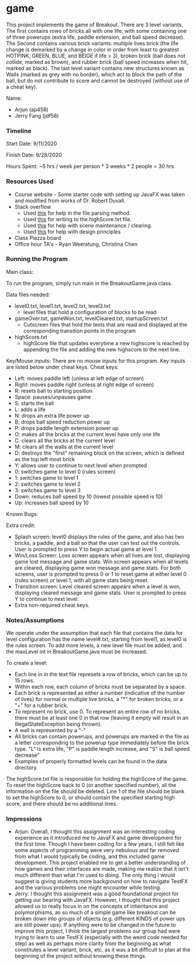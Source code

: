 game
====

This project implements the game of Breakout. There are 3 level variants. The first contains rows of bricks all with one life, with some containing one of three powerups (extra life, paddle extension, and ball speed decrease). The Second contains various brick variants: multiple lives brick (the life change is demarked by a change in color in order from least to greatest HOTPINK, GREEN, BLUE, and BEIGE if life > 3), broken brick (ball does not collide, marked as brown), and rubber brick (ball speed increases when hit, marked as black). The last level variant contains new structures known as Walls (marked as grey with no border), which act to block the path of the ball, but do not contribute to score and cannot be destroyed (without use of a cheat key).

Name: 
- Arjun  (ap458)
- Jerry Fang (jdf58)

### Timeline

Start Date: 9/11/2020

Finish Date: 9/28/2020

Hours Spent: ~5 hrs / week per person * 3 weeks * 2 people = 30 hrs

### Resources Used
- Course website - Some starter code with setting up JavaFX was taken and modified from works of Dr. Robert Duvall.
- Stack overflow 
	- Used [this](https://stackoverflow.com/questions/29930784/how-do-i-get-only-integers-from-a-string) for help in the file parsing method.
	- Used [this](https://stackoverflow.com/questions/18549704/create-a-new-line-in-javas-filewriter) for writing to the highScore.txt file. 
	- Used [this](https://stackoverflow.com/questions/49216396/clearing-the-scene-in-javafx) for help with scene maintenance / clearing. 
	- Used [this](https://stackoverflow.com/questions/2472690/in-java-is-there-any-disadvantage-to-static-methods-on-a-class) for help with design principles
- Class Piazza board
- Office hour TA's - Ryan Weeratung, Christina Chen

### Running the Program

Main class:

To run the program, simply run main in the BreakoutGame.java class.

Data files needed: 
- level0.txt, level1.txt, level2.txt, level3.txt
	- level files that hold a configuration of blocks to be read
- gameOver.txt, gameWon.txt, levelCleared.txt, startupScreen.txt
	- Cutscreen files that hold the texts that are read and displayed at the corresponding transition points in the program
- highScore.txt
	- highScore file that updates everytime a new highscore is reached by appending the file and adding the new highscore to the next line.

Key/Mouse inputs:
There are no mouse inputs for this program.
Key inputs are listed below under cheat keys.
Cheat keys:
- Left: moves paddle left (unless at left edge of screen)
- Right: moves paddle right (unless at right edge of screen)
- R: resets ball to starting position
- Space: pauses/unpauses game
- S: starts the ball 
- L: adds a life 
- N: drops an extra life power up
- B: drops ball speed reduction power up
- P: drops paddle length extension power up
- O: makes all the bricks at the current level have only one life
- C: clears all the bricks at the current level
- M: clears all the walls at the current level
- D: destroys the "first" remaining block on the screen, which is defined as the top left most brick 
- Y: allows user to continue to next level when prompted
- 0: switches game to level 0 (rules screen) 
- 1: switches game to level 1
- 2: switches game to level 2
- 3: switches game to level 3
- Down: reduces ball speed by 10 (lowest possible speed is 10)
- Up: increases ball speed by 10 

Known Bugs:

Extra credit:
- Splash screen: level0 displays the rules of the game, and also has two bricks, a paddle, and a ball so that the user can test out
the controls. User is prompted to press Y to begin actual game at level 1. 
- Win/Loss Screen: Loss screen appears when all lives are lost, displaying game lost message and game stats. Win screen appears when
all levels are cleared, displaying game won message and game stats. For both screens, user is prompted to press 0 or 1 to reset game at either level 0
(rules screen) or level 1, with all game stats being reset. 
- Transition screen: Level cleared screen appears when a level is won, displaying cleared message and game stats. User is prompted to press Y 
to continue to next level. 
- Extra non-required cheat keys.


### Notes/Assumptions
We operate under the assumption that each file that contains the data for level configuration has the name level#.txt, starting from level1, as level0 is the rules screen. To add more levels, a new level file must be added, and the maxLevel int in BreakoutGame.java must be increased.

To create a level:

- Each line in in the text file represets a row of bricks, which can be up to 15 rows. 
- Within each row, each column of bricks must be separated by a space.
- Each brick is represented as either a number (indicative of the number of lives) for normal or multiple live bricks, a "*" for broken bricks, or a "+" for a rubber brick.
- To represent no brick, use 0. To represent an entire row of no bricks, there must be at least one 0 in that row (leaving it empty will result in an IllegalStateException being thrown).
- A wall is represented by a "-"
- All bricks can contain powerups, and powerups are marked in the file as a letter corresponding to the powerup type immediately before the brick type. "L" is extra life, "P" is paddle length increase, and "S" is ball speed decrease"
- Examples of properly formatted levels can be found in the data directory.

The highScore.txt file is responsible for holding the highScore of the game. To reset the highScore back to 0 (or another specified number),
all the information on the file should be deleted. Line 1 of the file should be blank to set the highScore to 0, or should contain the specified starting high score, and there should be no additional lines. 

### Impressions
- Arjun: Overall, I thought this assignment was an interesting coding experience as it introduced me to JavaFX and game development 
for the first time. Though I have been coding for a few years, I still felt like some aspects of programming were very nebulous and
far removed from what I would typically be coding, and this included game development. This project enabled me to get a better understanding
of how games and their interfaces are made, making me realize that it isn't much different than what I'm used to doing. The only thing I would
suggest is giving students more background on how to navigate TestFX and the various problems one might encounter while testing. 
- Jerry: I thought this assignment was a good foundational project for getting our bearing with JavaFX. However, I thought that this project allowed us to really focus in on the concepts of inheritance and polymorphisms, as so much of a simple game like breakout can be broken down into groups of objects (e.g. different KINDS of power ups are still power ups). If anything were to be changed in the future to improve this project, I think the largest problems our group had were trying to learn to use TestFX (especially with the weird code needed for step) as well as perhaps more clarity from the beginning as what constitutes a level variant, brick, etc. as it was a bit difficult to plan at the beginning of the project without knowing these things.
